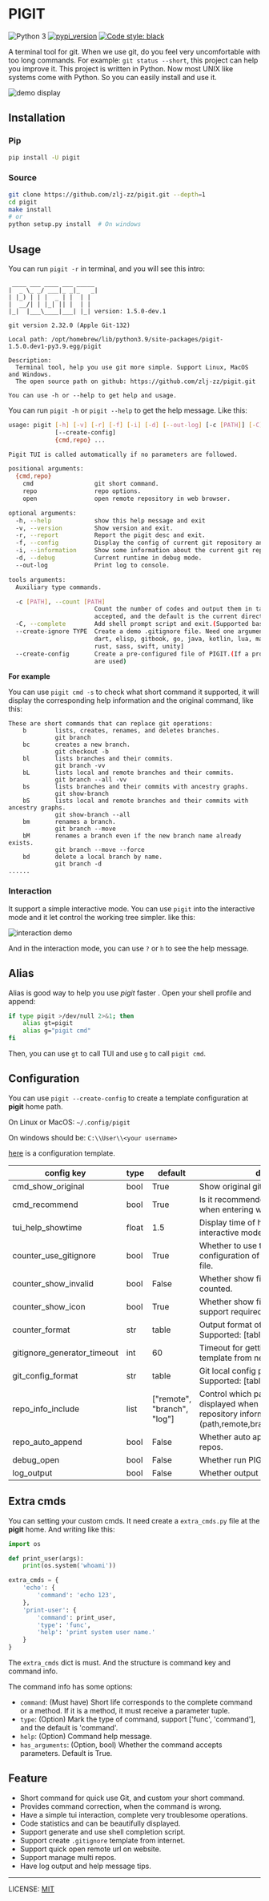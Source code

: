 # PIGIT

![Python 3](https://img.shields.io/badge/Python-v3.8%5E-green?logo=python)
[![pypi_version](https://img.shields.io/pypi/v/pigit?label=pypi)](https://pypi.org/project/pigit)
[![Code style: black](https://img.shields.io/badge/code%20style-black-000000.svg)](https://github.com/psf/black)

A terminal tool for git. When we use git, do you feel very uncomfortable with too long commands. For example: `git status --short`, this project can help you improve it. This project is written in Python. Now most UNIX like systems come with Python. So you can easily install and use it.

![demo display](./demo.gif)

## Installation

### Pip

```bash
pip install -U pigit
```

### Source

```bash
git clone https://github.com/zlj-zz/pigit.git --depth=1
cd pigit
make install
# or
python setup.py install  # On windows
```

## Usage

You can run `pigit -r` in terminal, and you will see this intro:

```
 ____ ___ ____ ___ _____
|  _ \_ _/ ___|_ _|_   _|
| |_) | | |  _ | |  | |
|  __/| | |_| || |  | |
|_|  |___\____|___| |_| version: 1.5.0-dev.1

git version 2.32.0 (Apple Git-132)

Local path: /opt/homebrew/lib/python3.9/site-packages/pigit-1.5.0.dev1-py3.9.egg/pigit

Description:
  Terminal tool, help you use git more simple. Support Linux, MacOS and Windows.
  The open source path on github: https://github.com/zlj-zz/pigit.git

You can use -h or --help to get help and usage.

```

You can run `pigit -h` or `pigit --help` to get the help message. Like this:

```bash
usage: pigit [-h] [-v] [-r] [-f] [-i] [-d] [--out-log] [-c [PATH]] [-C] [--create-ignore TYPE]
             [--create-config]
             {cmd,repo} ...

Pigit TUI is called automatically if no parameters are followed.

positional arguments:
  {cmd,repo}
    cmd                 git short command.
    repo                repo options.
    open                open remote repository in web browser.

optional arguments:
  -h, --help            show this help message and exit
  -v, --version         Show version and exit.
  -r, --report          Report the pigit desc and exit.
  -f, --config          Display the config of current git repository and exit.
  -i, --information     Show some information about the current git repository.
  -d, --debug           Current runtime in debug mode.
  --out-log             Print log to console.

tools arguments:
  Auxiliary type commands.

  -c [PATH], --count [PATH]
                        Count the number of codes and output them in tabular form.A given path can be
                        accepted, and the default is the current directory.
  -C, --complete        Add shell prompt script and exit.(Supported bash, zsh, fish)
  --create-ignore TYPE  Create a demo .gitignore file. Need one argument, support: [android, c++, cpp, c,
                        dart, elisp, gitbook, go, java, kotlin, lua, maven, node, python, qt, r, ros, ruby,
                        rust, sass, swift, unity]
  --create-config       Create a pre-configured file of PIGIT.(If a profile exists, the values available in it
                        are used)
```

**For example**

You can use `pigit cmd -s` to check what short command it supported, it will display the corresponding help information and the original command, like this:

```
These are short commands that can replace git operations:
    b        lists, creates, renames, and deletes branches.
             git branch
    bc       creates a new branch.
             git checkout -b
    bl       lists branches and their commits.
             git branch -vv
    bL       lists local and remote branches and their commits.
             git branch --all -vv
    bs       lists branches and their commits with ancestry graphs.
             git show-branch
    bS       lists local and remote branches and their commits with ancestry graphs.
             git show-branch --all
    bm       renames a branch.
             git branch --move
    bM       renames a branch even if the new branch name already exists.
             git branch --move --force
    bd       delete a local branch by name.
             git branch -d
......
```

### Interaction

It support a simple interactive mode. You can use `pigit` into the interactive mode and it let control the working tree simpler. like this:

![interaction demo](./interaction.gif)

And in the interaction mode, you can use `?` or `h` to see the help message.

## Alias

Alias is good way to help you use _pigit_ faster . Open your shell profile and append:

```bash
if type pigit >/dev/null 2>&1; then
    alias gt=pigit
    alias g="pigit cmd"
fi
```

Then, you can use `gt` to call TUI and use `g` to call `pigit cmd`.

## Configuration

You can use `pigit --create-config` to create a template configuration at **pigit** home path.

On Linux or MacOS: `~/.config/pigit`

On windows should be: `C:\\User\\<your username>`

[here](./docs/pigit.conf) is a configuration template.

| config key                  | type  | default                     | desc                                                                                                                        |
| --------------------------- | ----- | --------------------------- | --------------------------------------------------------------------------------------------------------------------------- |
| cmd_show_original           | bool  | True                        | Show original git command.                                                                                                  |
| cmd_recommend               | bool  | True                        | Is it recommended to correct when entering wrong commands.                                                                  |
| tui_help_showtime           | float | 1.5                         | Display time of help information in interactive mode.                                                                       |
| counter_use_gitignore       | bool  | True                        | Whether to use the ignore configuration of the `.gitignore` file.                                                           |
| counter_show_invalid        | bool  | False                       | Whether show files that cannot be counted.                                                                                  |
| counter_show_icon           | bool  | True                        | Whether show files icons. Font support required, like: 'Nerd Font'.                                                         |
| counter_format              | str   | table                       | Output format of statistical results. Supported: [table, simple]                                                            |
| gitignore_generator_timeout | int   | 60                          | Timeout for getting `.gitignore` template from network.                                                                     |
| git_config_format           | str   | table                       | Git local config print format. Supported: [table, normal]                                                                   |
| repo_info_include           | list  | ["remote", "branch", "log"] | Control which parts need to be displayed when viewing git repository information. Support: (path,remote,branch,log,summary) |
| repo_auto_append            | bool  | False                       | Whether auto append path to repos.                                                                                          |
| debug_open                  | bool  | False                       | Whether run PIGIT in debug mode.                                                                                            |
| log_output                  | bool  | False                       | Whether output log in terminal.                                                                                             |

## Extra cmds

You can setting your custom cmds. It need create a `extra_cmds.py` file at the **pigit** home. And writing like this:

```python
import os

def print_user(args):
    print(os.system('whoami'))

extra_cmds = {
    'echo': {
        'command': 'echo 123',
    },
    'print-user': {
        'command': print_user,
        'type': 'func',
        'help': 'print system user name.'
    }
}
```

The `extra_cmds` dict is must. And the structure is command key and command info.

The command info has some options:

- `command`: (Must have) Short life corresponds to the complete command or a method. If it is a method, it must receive a parameter tuple.
- `type`: (Option) Mark the type of command, support ['func', 'command'], and the default is 'command'.
- `help`: (Option) Command help message.
- `has_arguments`: (Option, bool) Whether the command accepts parameters. Default is True.

## Feature

- Short command for quick use Git, and custom your short command.
- Provides command correction, when the command is wrong.
- Have a simple tui interaction, complete very troublesome operations.
- Code statistics and can be beautifully displayed.
- Support generate and use shell completion script.
- Support create `.gitignore` template from internet.
- Support quick open remote url on website.
- Support manage multi repos.
- Have log output and help message tips.

---

LICENSE: [MIT](./LICENSE)
